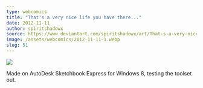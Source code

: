 ```yaml
---
type: webcomics
title: "That's a very nice life you have there..."
date: 2012-11-11
author: spiritshadowx
source: https://www.deviantart.com/spiritshadowx/art/That-s-a-very-nice-life-you-have-there-331755068
image: /assets/webcomics/2012-11-11-1.webp
slug: 51
---
```


![](/assets/webcomics/2012-11-11-1.webp)

Made on AutoDesk Sketchbook Express for Windows 8, testing the toolset out.

